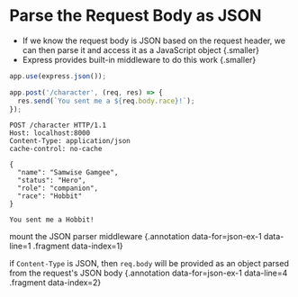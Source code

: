 # Parse the Request Body as JSON

* If we know the request body is JSON based on the request header, we can then parse it and access it as a JavaScript object {.smaller}
* Express provides built-in middleware to do this work {.smaller}

<div class='row fragment' data-index=0>
<div class='cell-4'>

```js {#json-ex-1 data-span="4:33:41 .fragment data-style=highlight-in data-index=2"}
app.use(express.json());

app.post('/character', (req, res) => {
  res.send(`You sent me a ${req.body.race}!`);
});
```

``` {.fragment data-index=3}
POST /character HTTP/1.1
Host: localhost:8000
Content-Type: application/json
cache-control: no-cache

{
  "name": "Samwise Gamgee",
  "status": "Hero",
  "role": "companion",
  "race": "Hobbit"
}
```

``` {.fragment data-index=4}
You sent me a Hobbit!
```

</div>
<div class='cell-2 smallest'>

mount the JSON parser middleware {.annotation data-for=json-ex-1 data-line=1 .fragment data-index=1}

if `Content-Type` is JSON, then `req.body` will be provided as an object parsed from the request's JSON body {.annotation data-for=json-ex-1 data-line=4 .fragment data-index=2}

</div>
</div><!-- end row -->


